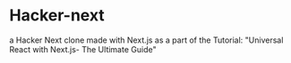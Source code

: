 # Hacker-next

a Hacker Next clone made with Next.js as a part of the Tutorial: "Universal React with Next.js- The Ultimate Guide"

